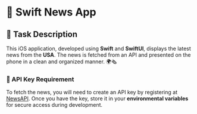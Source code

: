 # 📰 Swift News App

## 📱 Task Description

This iOS application, developed using **Swift** and **SwiftUI**, displays the latest news from the **USA**. The news is fetched from an API and presented on the phone in a clean and organized manner. 🌍🗞️

### 🔑 API Key Requirement

To fetch the news, you will need to create an API key by registering at [NewsAPI](https://newsapi.org/s/us-news-api). Once you have the key, store it in your **environmental variables** for secure access during development.
